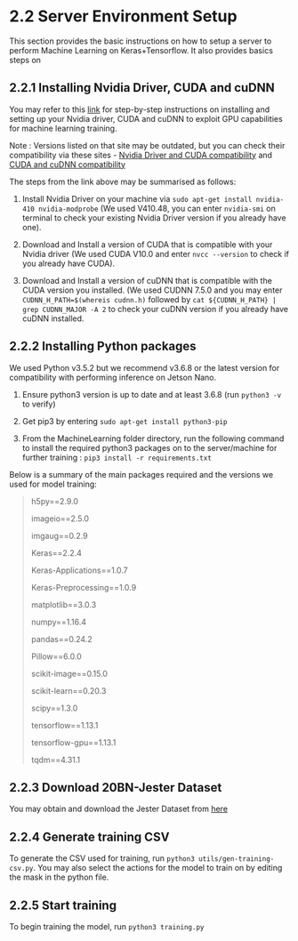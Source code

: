 2.2 Server Environment Setup
===

This section provides the basic instructions on how to setup a server to perform Machine Learning on Keras+Tensorflow. It also provides basics steps on 

2.2.1 Installing Nvidia Driver, CUDA and cuDNN
---

You may refer to this [link](https://medium.com/@zhanwenchen/install-cuda-and-cudnn-for-tensorflow-gpu-on-ubuntu-79306e4ac04e) for step-by-step instructions on installing and setting up your Nvidia driver, CUDA and cuDNN to exploit GPU capabilities for machine learning training.

Note : Versions listed on that site may be outdated, but you can check their compatibility via these sites - [Nvidia Driver and CUDA compatibility](https://stackoverflow.com/questions/30820513/what-is-the-correct-version-of-cuda-for-my-nvidia-driver/30820690#30820690) and [CUDA and cuDNN compatibility](https://docs.nvidia.com/deeplearning/sdk/cudnn-support-matrix/index.html)

The steps from the link above may be summarised as follows:

1. Install Nvidia Driver on your machine via `sudo apt-get install nvidia-410 nvidia-modprobe` (We used V410.48, you can enter `nvidia-smi` on terminal to check your existing Nvidia Driver version if you already have one).

2. Download and Install a version of CUDA that is compatible with your Nvidia driver (We used CUDA V10.0 and enter `nvcc --version` to check if you already have CUDA).

3. Download and Install a version of cuDNN that is compatible with the CUDA version you installed. (We used CUDNN 7.5.0 and you may enter `CUDNN_H_PATH=$(whereis cudnn.h)` followed by `cat ${CUDNN_H_PATH} | grep CUDNN_MAJOR -A 2` to check your cuDNN version if you already have cuDNN installed.

2.2.2 Installing Python packages
---

We used Python v3.5.2 but we recommend v3.6.8 or the latest version for compatibility with performing inference on Jetson Nano.

1.  Ensure python3 version is up to date and at least 3.6.8 (run `python3 -v` to verify)
 
2.  Get pip3 by entering `sudo apt-get install python3-pip`

3.  From the MachineLearning folder directory, run the following command to install the required python3 packages on to the server/machine for further training : `pip3 install -r requirements.txt`

Below is a summary of the main packages required and the versions we used for model training:

> h5py==2.9.0
>
> imageio==2.5.0
>
> imgaug==0.2.9
>
> Keras==2.2.4
>
> Keras-Applications==1.0.7
>
> Keras-Preprocessing==1.0.9
>
> matplotlib==3.0.3
>
> numpy==1.16.4
>
> pandas==0.24.2
>
> Pillow==6.0.0
>
> scikit-image==0.15.0
>
> scikit-learn==0.20.3
>
> scipy==1.3.0
>
> tensorflow==1.13.1
>
> tensorflow-gpu==1.13.1
>
> tqdm==4.31.1

2.2.3 Download 20BN-Jester Dataset
---

You may obtain and download the Jester Dataset from [here](https://20bn.com/datasets/jester)

2.2.4 Generate training CSV
---

To generate the CSV used for training, run `python3 utils/gen-training-csv.py`.
You may also select the actions for the model to train on by editing the mask in the python file.

2.2.5 Start training
---

To begin training the model, run `python3 training.py`




